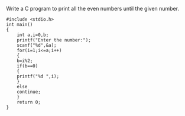  Write a C program to print all the even numbers until the given number.

```
#include <stdio.h>
int main() 
{
    int a,i=0,b;
    printf("Enter the number:");
    scanf("%d",&a);
    for(i=1;i<=a;i++)
    {
    b=i%2;
    if(b==0)
    {
    printf("%d ",i);
    }
    else
    continue;
    }    
    return 0;
}
```
